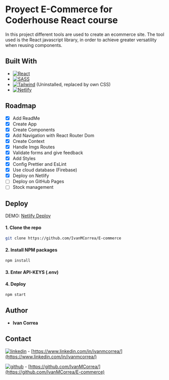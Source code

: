 # Proyect E-Commerce for Coderhouse React course

In this project different tools are used to create an ecommerce site.
The tool used is the React javascript library, in order to achieve greater versatility when reusing components.

## Built With

- [![React][react.js]][react-url]
- [![SASS][sass.com]][sass-url]
- [![Tailwind][tailwind.com]][tailwind-url] (Uninstalled, replaced by own CSS)
- [![Netlify][netlify.com]][netlify-url]

## Roadmap

- [x] Add ReadMe
- [x] Create App
- [x] Create Components
- [x] Add Navigation with React Router Dom
- [x] Create Context
- [x] Handle Imgs Routes
- [x] Validate forms and give feedback
- [x] Add Styles
- [x] Config Prettier and EsLint
- [x] Use cloud database (Firebase)
- [x] Deploy on Netlify
- [ ] Deploy on GitHub Pages
- [ ] Stock management

## Deploy

DEMO: [Netlify Deploy][deploy-url]

#### 1. Clone the repo

```sh
git clone https://github.com/IvanMCorrea/E-commerce
```

#### 2. Install NPM packages

```sh
npm install
```

#### 3. Enter API-KEYS (.env)

#### 4. Deploy

```sh
npm start
```

## Author

- **Ivan Correa**

## Contact

[![linkedin][linkedin.com]][linkedin-url] - [https://www.linkedin.com/in/ivanmcorrea/](https://www.linkedin.com/in/ivanmcorrea/)

[![github][github.com]][github-url] - [https://github.com/IvanMCorrea/](https://github.com/IvanMCorrea/E-commerce)

[react.js]: https://img.shields.io/badge/React-20232A?style=for-the-badge&logo=react&logoColor=61DAFB
[react-url]: https://reactjs.org/
[tailwind.com]: https://img.shields.io/badge/Tailwind_CSS-38B2AC?style=for-the-badge&logo=tailwind-css&logoColor=white
[tailwind-url]: https://tailwindcss.com/
[sass.com]: https://img.shields.io/badge/Sass-CC6699?style=for-the-badge&logo=sass&logoColor=white
[sass-url]: https://sass-lang.com/
[netlify.com]: https://img.shields.io/badge/Netlify-00C7B7?style=for-the-badge&logo=netlify&logoColor=white
[netlify-url]: https://www.netlify.com/
[github.com]: https://img.shields.io/badge/GitHub-100000?style=for-the-badge&logo=github&logoColor=white
[github-url]: https://github.com/IvanMCorrea/
[linkedin.com]: https://img.shields.io/badge/LinkedIn-0077B5?style=for-the-badge&logo=linkedin&logoColor=white
[linkedin-url]: https://www.linkedin.com/in/ivanmcorrea/
[deploy-url]: https://superlative-crisp-fce7b4.netlify.app/
